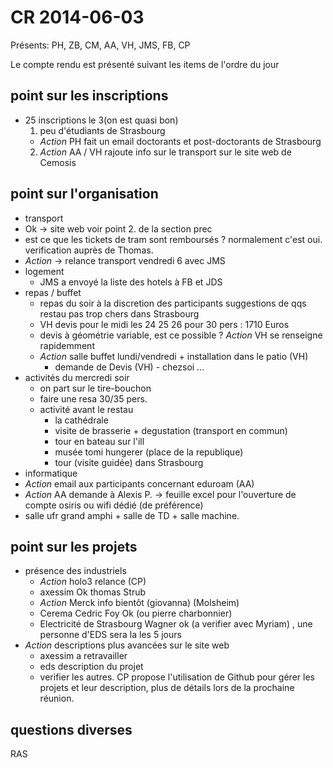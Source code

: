 CR 2014-06-03
=============

Présents: PH, ZB, CM, AA, VH, JMS, FB, CP

Le compte rendu est présenté suivant les items de l'ordre du jour


## point sur les inscriptions

 - 25 inscriptions le 3(on est quasi bon)
   1. peu d'étudiants de Strasbourg
     - *Action* PH fait un email doctorants et post-doctorants de Strasbourg
   2. *Action* AA / VH rajoute info sur le transport sur le site web de Cemosis

## point sur l'organisation
  - transport
   - Ok -> site web voir point 2. de la section prec
   - est ce que les tickets de tram sont remboursés ? normalement c'est oui.
     verification auprès de Thomas.
   - *Action* -> relance transport vendredi 6 avec JMS
  - logement
     - JMS a envoyé la liste des hotels à FB et JDS
  - repas / buffet
     - repas du soir à la discretion des participants suggestions de qqs
       restau pas trop chers dans Strasbourg
     - VH devis pour le midi les 24 25 26 pour 30 pers : 1710 Euros
     - devis à géométrie variable, est ce possible ? *Action* VH se renseigne
       rapidemment
     -  *Action* salle buffet lundi/vendredi + installation dans le patio (VH)
	    - demande de Devis (VH) - chezsoi ...
  - activités du mercredi soir
    - on part sur le tire-bouchon
    - faire une resa 30/35 pers.
    - activité avant le restau
	  - la cathédrale
	  -  visite de brasserie + degustation (transport en commun)
	  - tour en bateau sur l'ill
	  - musée tomi hungerer (place de la republique)
	  - tour (visite guidée) dans Strasbourg
  - informatique
   - *Action* email aux participants concernant eduroam (AA)
   - *Action* AA demande à Alexis P. -> feuille excel pour l'ouverture de compte osiris
     ou wifi dédié (de préférence)
   -  salle ufr grand amphi + salle de TD + salle machine.

## point sur les projets

 - présence des industriels
     + *Action* holo3 relance (CP)
     + axessim Ok thomas Strub
     + *Action* Merck info bientôt (giovanna) (Molsheim)
     + Cerema Cedric Foy Ok (ou pierre charbonnier)
     + Electricité de Strasbourg Wagner ok (a verifier avec Myriam) , une
       personne d'EDS sera la les 5 jours
 - *Action* descriptions plus avancées sur le site web
     + axessim  a retravailler
     + eds description du projet
     + verifier les autres.
  CP propose l'utilisation de Github pour gérer les projets et leur
  description, plus de détails lors de la prochaine réunion.

## questions diverses

RAS
